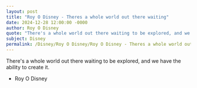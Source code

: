 ```yaml
---
layout: post
title: "Roy O Disney - Theres a whole world out there waiting"
date: 2024-12-28 12:00:00 -0000
author: Roy O Disney
quote: "There's a whole world out there waiting to be explored, and we have the ability to create it."
subject: Disney
permalink: /Disney/Roy O Disney/Roy O Disney - Theres a whole world out there waiting
---
```


There's a whole world out there waiting to be explored, and we have the ability to create it.

- Roy O Disney
